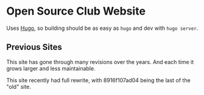 # Open Source Club Website

Uses [Hugo](https://gohugo.io/), so building should be as easy as `hugo` and dev with `hugo server`.


## Previous Sites

This site has gone through many revisions over the years.
And each time it grows larger and less maintainable.

This site recently had full rewrite, with 8916f107ad04 being the last of the "old" site.
